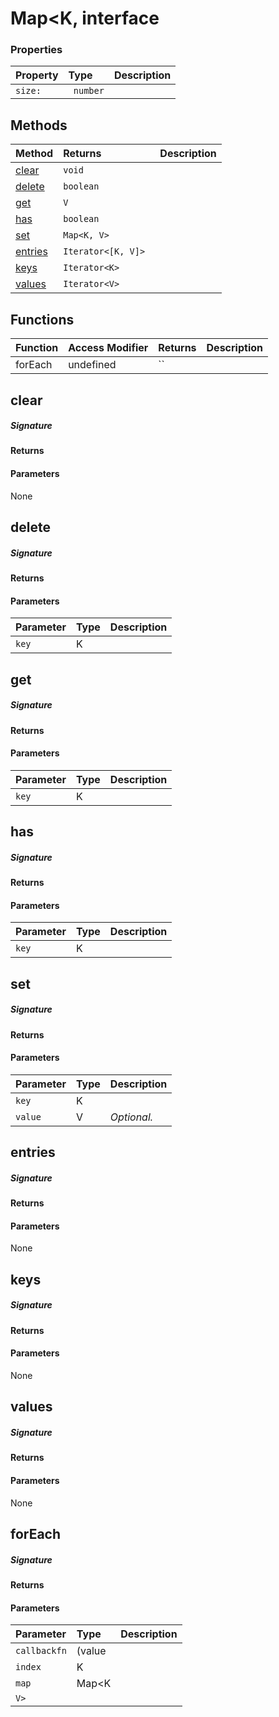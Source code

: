# Map<K, interface





### Properties

| Property	   | Type	| Description|
|:-------------|:-------|:-----------|
|`size:`      |` number` |  |




## Methods

| Method	   |  Returns	| Description|
|:-------------|:-------|:-----------|
|[clear](#clear)      | `void `|  |
|[delete](#delete)      | `boolean `|  |
|[get](#get)      | `V `|  |
|[has](#has)      | `boolean `|  |
|[set](#set)      | `Map<K, V> `|  |
|[entries](#entries)      | `Iterator<[K, V]> `|  |
|[keys](#keys)      | `Iterator<K> `|  |
|[values](#values)      | `Iterator<V> `|  |



## Functions

| Function	   | Access Modifier | Returns	| Description|
|:-------------|:----|:-------|:-----------|
|forEach      | undefined | `` |  |


## clear



##### Signature

#### Returns

#### Parameters
None


## delete



##### Signature

#### Returns

#### Parameters


| Parameter	   | Type    | Description |
|:-------------|:---------------|:------------|
| `key`    | K |  |


## get



##### Signature

#### Returns

#### Parameters


| Parameter	   | Type    | Description |
|:-------------|:---------------|:------------|
| `key`    | K |  |


## has



##### Signature

#### Returns

#### Parameters


| Parameter	   | Type    | Description |
|:-------------|:---------------|:------------|
| `key`    | K |  |


## set



##### Signature

#### Returns

#### Parameters


| Parameter	   | Type    | Description |
|:-------------|:---------------|:------------|
| `key`    | K |  |
| `value`    | V | _Optional._ |


## entries



##### Signature

#### Returns

#### Parameters
None


## keys



##### Signature

#### Returns

#### Parameters
None


## values



##### Signature

#### Returns

#### Parameters
None


## forEach



##### Signature

#### Returns

#### Parameters


| Parameter	   | Type    | Description |
|:-------------|:---------------|:------------|
| `callbackfn`    | (value |  |
| `index`    | K |  |
| `map`    | Map<K |  |
| `V>`    |  |  |


